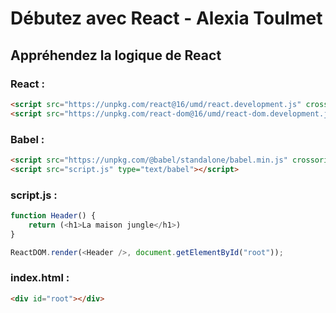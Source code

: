# Débutez avec React - Alexia Toulmet

## Appréhendez la logique de React

### React :
```html
<script src="https://unpkg.com/react@16/umd/react.development.js" crossorigin></script>
<script src="https://unpkg.com/react-dom@16/umd/react-dom.development.js" crossorigin></script>
```

### Babel :
```html
<script src="https://unpkg.com/@babel/standalone/babel.min.js" crossorigin></script>
<script src="script.js" type="text/babel"></script>
```

### script.js :
```js
function Header() {
    return (<h1>La maison jungle</h1>)
}

ReactDOM.render(<Header />, document.getElementById("root"));
```

### index.html :
```html
<div id="root"></div>
```
